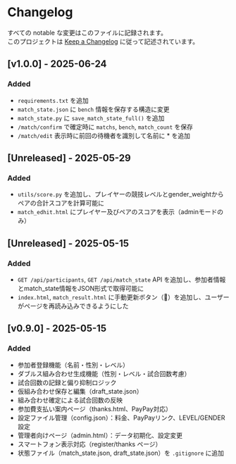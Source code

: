 # Changelog

すべての notable な変更はこのファイルに記録されます。  
このプロジェクトは [Keep a Changelog](https://keepachangelog.com/ja/1.0.0/) に従って記述されています。

## [v1.0.0] - 2025-06-24
### Added
- `requirements.txt` を追加
- `match_state.json` に `bench` 情報を保存する構造に変更
- `match_state.py` に `save_match_state_full()` を追加
- `/match/confirm` で確定時に `matchs`, `bench`, `match_count` を保存
- `/match/edit` 表示時に前回の待機者を識別して名前に * を追加


## [Unreleased] - 2025-05-29
### Added
- `utils/score.py` を追加し、プレイヤーの競技レベルとgender_weightからペアの合計スコアを計算可能に
- `match_edhit.html` にプレイヤー及びペアのスコアを表示（adminモードのみ）


## [Unreleased] - 2025-05-15
### Added
- `GET /api/participants`, `GET /api/match_state` API を追加し、参加者情報とmatch_state情報をJSON形式で取得可能に
- `index.html`, `match_result.html` に手動更新ボタン（🔄）を追加し、ユーザーがページを再読み込みできるようにした


## [v0.9.0] - 2025-05-15
### Added
- 参加者登録機能（名前・性別・レベル）
- ダブルス組み合わせ生成機能（性別・レベル・試合回数考慮）
- 試合回数の記録と偏り抑制ロジック
- 仮組み合わせ保存と編集（draft_state.json）
- 組み合わせ確定による試合回数の反映
- 参加費支払い案内ページ（thanks.html、PayPay対応）
- 設定ファイル管理（config.json）：料金、PayPayリンク、LEVEL/GENDER設定
- 管理者向けページ（admin.html）：データ初期化、設定変更
- スマートフォン表示対応（register/thanks ページ）
- 状態ファイル（match_state.json, draft_state.json）を `.gitignore` に追加